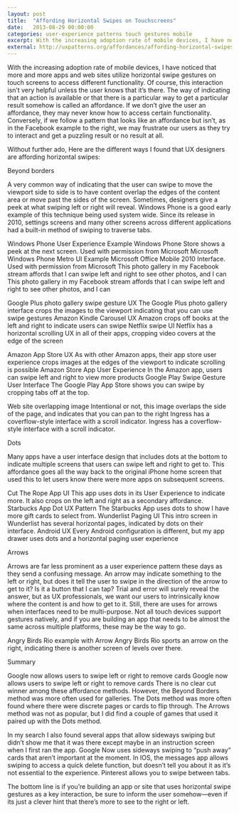 ```yaml
---
layout: post
title:  "Affording Horizontal Swipes on Touchscreens"
date:   2013-08-29 00:00:00
categories: user-experience patterns touch gestures mobile
excerpt: With the increasing adoption rate of mobile devices, I have noticed that more and more apps and web sites utilize horizontal swipe gestures on touch screens to access different functionality. Of course, this interaction isn’t very helpful unless the user knows that it’s there.
external: http://uxpatterns.org/affordances/affording-horizontal-swipes-on-touchscreens/
---
```


With the increasing adoption rate of mobile devices, I have noticed that more and more apps and web sites utilize horizontal swipe gestures on touch screens to access different functionality. Of course, this interaction isn’t very helpful unless the user knows that it’s there. The way of indicating that an action is available or that there is a particular way to get a particular result somehow is called an affordance. If we don’t give the user an affordance, they may never know how to access certain functionality. Conversely, if we follow a pattern that looks like an affordance but isn’t, as in the Facebook example to the right, we may frustrate our users as they try to interact and get a puzzling result or no result at all.

Without further ado, Here are the different ways I found that UX designers are affording horizontal swipes:

Beyond borders

A very common way of indicating that the user can swipe to move the viewport side to side is to have content overlap the edges of the content area or move past the sides of the screen. Sometimes, designers give a peek at what swiping left or right will reveal. Windows Phone is a good early example of this technique being used system wide. Since its release in 2010, settings screens and many other screens across different applications had a built-in method of swiping to traverse tabs.

Windows Phone User Experience Example
Windows Phone Store shows a peek at the next screen. Used with permission from Microsoft
Microsoft Windows Phone Metro UI Example
Microsoft Office Mobile 2010 Interface. Used with permission from Microsoft
This photo gallery in my Facebook stream affords that I can swipe left and right to see other photos, and I can
This photo gallery in my Facebook stream affords that I can swipe left and right to see other photos, and I can

Google Plus photo gallery swipe gesture UX
The Google Plus photo gallery interface crops the images to the viewport indicating that you can use swipe gestures
Amazon Kindle Carousel UX
Amazon crops off books at the left and right to indicate users can swipe
Netflix swipe UI
Netflix has a horizontal scrolling UX in all of their apps, cropping video covers at the edge of the screen

Amazon App Store UX
As with other Amazon apps, their app store user experience crops images at the edges of the viewport to indicate scrolling is possible
Amazon Store App User Experience
In the Amazon app, users can swipe left and right to view more products
Google Play Swipe Gesture User Interface
The Google Play App Store shows you can swipe by cropping tabs off at the top.

Web site overlapping image
Intentional or not, this image overlaps the side of the page, and indicates that you can pan to the right
Ingress has a coverflow-style interface with a scroll indicator.
Ingress has a coverflow-style interface with a scroll indicator.

Dots

Many apps have a user interface design that includes dots at the bottom to indicate multiple screens that users can swipe left and right to get to. This affordance goes all the way back to the original iPhone home screen that used this to let users know there were more apps on subsequent screens.

Cut The Rope App UI
This app uses dots in its User Experience to indicate more. It also crops on the left and right as a secondary affordance.
Starbucks App Dot UX Pattern
The Starbucks App uses dots to show I have more gift cards to select from.
Wunderlist Paging UI
This intro screen in Wunderlist has several horizontal pages, indicated by dots on their interface.
Android UX
Every Android configuration is different, but my app drawer uses dots and a horizontal paging user experience


Arrows

Arrows are far less prominent as a user experience pattern these days as they send a confusing message. An arrow may indicate something to the left or right, but does it tell the user to swipe in the direction of the arrow to get to it? Is it a button that I can tap? Trial and error will surely reveal the answer, but as UX professionals, we want our users to intrinsically know where the content is and how to get to it. Still, there are uses for arrows when interfaces need to be multi-purpose. Not all touch devices support gestures natively, and if you are building an app that needs to be almost the same across multiple platforms, these may be the way to go.

Angry Birds Rio example with Arrow
Angry Birds Rio sports an arrow on the right, indicating there is another screen of levels over there.

Summary

Google now allows users to swipe left or right to remove cards
Google now allows users to swipe left or right to remove cards
There is no clear cut winner among these affordance methods. However, the Beyond Borders method was more often used for galleries. The Dots method was more often found where there were discrete pages or cards to flip through. The Arrows method was not as popular, but I did find a couple of games that used it paired up with the Dots method.

In my search I also found several apps that allow sideways swiping but didn’t show me that it was there except maybe in an instruction screen when I first ran the app. Google Now uses sideways swiping to “push away” cards that aren’t important at the moment. In IOS, the messages app allows swiping to access a quick delete function, but doesn’t tell you about it as it’s not essential to the experience. Pinterest allows you to swipe between tabs.

The bottom line is if you’re building an app or site that uses horizontal swipe gestures as a key interaction, be sure to inform the user somehow—even if its just a clever hint that there’s more to see to the right or left.
